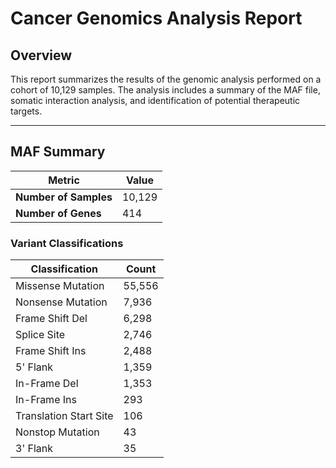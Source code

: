 # Cancer Genomics Analysis Report

## Overview

This report summarizes the results of the genomic analysis performed on a cohort of 10,129 samples. The analysis includes a summary of the MAF file, somatic interaction analysis, and identification of potential therapeutic targets.

---

## MAF Summary

| Metric                     | Value   |
|----------------------------|---------|
| **Number of Samples**      | 10,129  |
| **Number of Genes**        | 414     |

### Variant Classifications

| Classification            | Count   |
|---------------------------|---------|
| Missense Mutation          | 55,556  |
| Nonsense Mutation          | 7,936   |
| Frame Shift Del           | 6,298   |
| Splice Site               | 2,746   |
| Frame Shift Ins           | 2,488   |
| 5' Flank                  | 1,359   |
| In-Frame Del              | 1,353   |
| In-Frame Ins              | 293     |
| Translation Start Site     | 106     |
| Nonstop Mutation           | 43      |
| 3' Flank                  | 35
